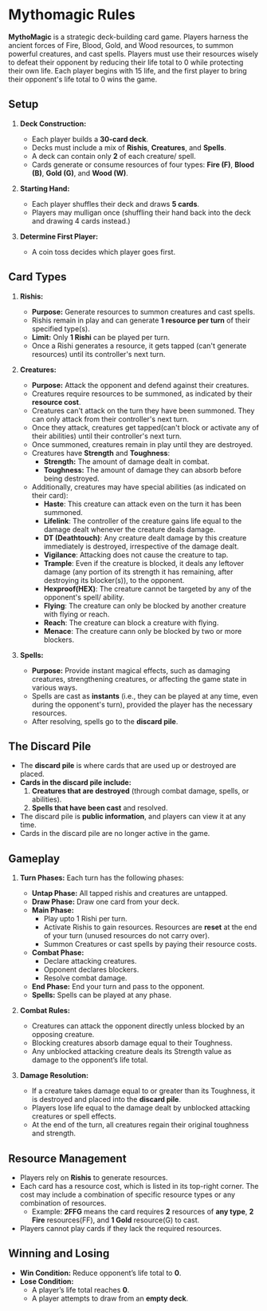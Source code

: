 
# Mythomagic Rules

**MythoMagic** is a strategic deck-building card game. Players harness the ancient forces of Fire, Blood, Gold, and Wood resources, to summon powerful creatures, and cast spells. Players must use their resources wisely to defeat their opponent by reducing their life total to 0 while protecting their own life. Each player begins with 15 life, and the first player to bring their opponent's life total to 0 wins the game.

## Setup
1. **Deck Construction:**
   - Each player builds a **30-card deck**.
   - Decks must include a mix of **Rishis**, **Creatures**, and **Spells**.
   - A deck can contain only **2** of each creature/ spell.
   - Cards generate or consume resources of four types: **Fire (F)**, **Blood (B)**, **Gold (G)**, and **Wood (W)**.

2. **Starting Hand:**
   - Each player shuffles their deck and draws **5 cards**.
   - Players may mulligan once (shuffling their hand back into the deck and drawing 4 cards instead.)

3. **Determine First Player:**
   - A coin toss decides which player goes first.

## Card Types
1. **Rishis:**
   - **Purpose:** Generate resources to summon creatures and cast spells.
   - Rishis remain in play and can generate **1 resource per turn** of their specified type(s).
   - **Limit:** Only **1 Rishi** can be played per turn.
   - Once a Rishi generates a resource, it gets tapped (can't generate resources) until its controller's next turn.

2. **Creatures:**
   - **Purpose:** Attack the opponent and defend against their creatures.
   - Creatures require resources to be summoned, as indicated by their **resource cost**.
   - Creatures can't attack on the turn they have been summoned. They can only attack from their controller's next turn.
   - Once they attack, creatures get tapped(can't block or activate any of their abilities) until their controller's next turn.
   - Once summoned, creatures remain in play until they are destroyed.
   - Creatures have **Strength** and **Toughness**:
     - **Strength:** The amount of damage dealt in combat.
     - **Toughness:** The amount of damage they can absorb before being destroyed.
   - Additionally, creatures may have special abilities (as indicated on their card):
      - **Haste**: This creature can attack even on the turn it has been summoned.
      - **Lifelink**: The controller of the creature gains life equal to the damage dealt whenever the creature deals damage.
      - **DT (Deathtouch)**: Any creature dealt damage by this creature immediately is destroyed, irrespective of the damage dealt.
      - **Vigilance**: Attacking does not cause the creature to tap.
      - **Trample**: Even if the creature is blocked, it deals any leftover damage (any portion of its strength it has remaining, after destroying its blocker(s)), to the opponent.
      - **Hexproof(HEX)**: The creature cannot be targeted by any of the opponent's spell/ ability.
      - **Flying**: The creature can only be blocked by another creature with flying or reach.
      - **Reach**: The creature can block a creature with flying.
      - **Menace**: The creature cann only be blocked by two or more blockers.



3. **Spells:**
   - **Purpose:** Provide instant magical effects, such as damaging creatures, strengthening creatures, or affecting the game state in various ways.
   - Spells are cast as **instants** (i.e., they can be played at any time, even during the opponent's turn), provided the player has the necessary resources.
   - After resolving, spells go to the **discard pile**.

## The Discard Pile
- The **discard pile** is where cards that are used up or destroyed are placed.
- **Cards in the discard pile include:**
  1. **Creatures that are destroyed** (through combat damage, spells, or abilities).
  2. **Spells that have been cast** and resolved.
- The discard pile is **public information**, and players can view it at any time.
- Cards in the discard pile are no longer active in the game.

## Gameplay
1. **Turn Phases:**
   Each turn has the following phases:
   - **Untap Phase:** All tapped rishis and creatures are untapped.
   - **Draw Phase:** Draw one card from your deck.
   - **Main Phase:** 
     - Play upto 1 Rishi per turn.
     - Activate Rishis to gain resources. Resources are **reset** at the end of your turn (unused resources do not carry over).
     - Summon Creatures or cast spells by paying their resource costs.
   - **Combat Phase:**
     - Declare attacking creatures.
     - Opponent declares blockers.
     - Resolve combat damage.
   - **End Phase:** End your turn and pass to the opponent.
   - **Spells:** Spells can be played at any phase.


2. **Combat Rules:**
   - Creatures can attack the opponent directly unless blocked by an opposing creature.
   - Blocking creatures absorb damage equal to their Toughness.
   - Any unblocked attacking creature deals its Strength value as damage to the opponent’s life total.

3. **Damage Resolution:**
   - If a creature takes damage equal to or greater than its Toughness, it is destroyed and placed into the **discard pile**.
   - Players lose life equal to the damage dealt by unblocked attacking creatures or spell effects.
   - At the end of the turn, all creatures regain their original toughness and strength.

## Resource Management
- Players rely on **Rishis** to generate resources.
- Each card has a resource cost, which is listed in its top-right corner. The cost may include a combination of specific resource types or any combination of resources.
  - Example: **2FFG** means the card requires **2** resources of **any type**, **2 Fire** resources(FF), and **1 Gold** resource(G) to cast.
- Players cannot play cards if they lack the required resources.

## Winning and Losing
- **Win Condition:** Reduce opponent’s life total to **0**.
- **Lose Condition:**
  - A player’s life total reaches **0**.
  - A player attempts to draw from an **empty deck**.
